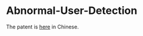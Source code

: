 # Abnormal-User-Detection
The patent is [here](https://github.com/MichaelZona/Abnormal-User-Detection/blob/main/Abnormal%20User%20Detection%20on%20Unbalanced%20Weibo(Chinese%20Twitter)%20User%20Data.pdf) in Chinese.
